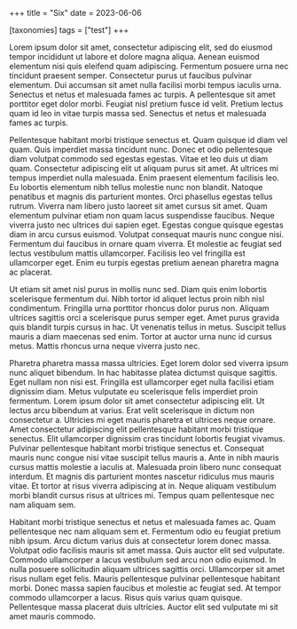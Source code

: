 +++
title = "Six"
date = 2023-06-06

[taxonomies]
tags = ["test"]
+++

Lorem ipsum dolor sit amet, consectetur adipiscing elit, sed do eiusmod tempor incididunt ut labore et dolore magna aliqua. Aenean euismod elementum nisi quis eleifend quam adipiscing. Fermentum posuere urna nec tincidunt praesent semper. Consectetur purus ut faucibus pulvinar elementum. Dui accumsan sit amet nulla facilisi morbi tempus iaculis urna. Senectus et netus et malesuada fames ac turpis. A pellentesque sit amet porttitor eget dolor morbi. Feugiat nisl pretium fusce id velit. Pretium lectus quam id leo in vitae turpis massa sed. Senectus et netus et malesuada fames ac turpis.

<!-- more -->

Pellentesque habitant morbi tristique senectus et. Quam quisque id diam vel quam. Quis imperdiet massa tincidunt nunc. Donec et odio pellentesque diam volutpat commodo sed egestas egestas. Vitae et leo duis ut diam quam. Consectetur adipiscing elit ut aliquam purus sit amet. At ultrices mi tempus imperdiet nulla malesuada. Enim praesent elementum facilisis leo. Eu lobortis elementum nibh tellus molestie nunc non blandit. Natoque penatibus et magnis dis parturient montes. Orci phasellus egestas tellus rutrum. Viverra nam libero justo laoreet sit amet cursus sit amet. Quam elementum pulvinar etiam non quam lacus suspendisse faucibus. Neque viverra justo nec ultrices dui sapien eget. Egestas congue quisque egestas diam in arcu cursus euismod. Volutpat consequat mauris nunc congue nisi. Fermentum dui faucibus in ornare quam viverra. Et molestie ac feugiat sed lectus vestibulum mattis ullamcorper. Facilisis leo vel fringilla est ullamcorper eget. Enim eu turpis egestas pretium aenean pharetra magna ac placerat.

Ut etiam sit amet nisl purus in mollis nunc sed. Diam quis enim lobortis scelerisque fermentum dui. Nibh tortor id aliquet lectus proin nibh nisl condimentum. Fringilla urna porttitor rhoncus dolor purus non. Aliquam ultrices sagittis orci a scelerisque purus semper eget. Amet purus gravida quis blandit turpis cursus in hac. Ut venenatis tellus in metus. Suscipit tellus mauris a diam maecenas sed enim. Tortor at auctor urna nunc id cursus metus. Mattis rhoncus urna neque viverra justo nec.

Pharetra pharetra massa massa ultricies. Eget lorem dolor sed viverra ipsum nunc aliquet bibendum. In hac habitasse platea dictumst quisque sagittis. Eget nullam non nisi est. Fringilla est ullamcorper eget nulla facilisi etiam dignissim diam. Metus vulputate eu scelerisque felis imperdiet proin fermentum. Lorem ipsum dolor sit amet consectetur adipiscing elit. Ut lectus arcu bibendum at varius. Erat velit scelerisque in dictum non consectetur a. Ultricies mi eget mauris pharetra et ultrices neque ornare. Amet consectetur adipiscing elit pellentesque habitant morbi tristique senectus. Elit ullamcorper dignissim cras tincidunt lobortis feugiat vivamus. Pulvinar pellentesque habitant morbi tristique senectus et. Consequat mauris nunc congue nisi vitae suscipit tellus mauris a. Ante in nibh mauris cursus mattis molestie a iaculis at. Malesuada proin libero nunc consequat interdum. Et magnis dis parturient montes nascetur ridiculus mus mauris vitae. Et tortor at risus viverra adipiscing at in. Neque aliquam vestibulum morbi blandit cursus risus at ultrices mi. Tempus quam pellentesque nec nam aliquam sem.

Habitant morbi tristique senectus et netus et malesuada fames ac. Quam pellentesque nec nam aliquam sem et. Fermentum odio eu feugiat pretium nibh ipsum. Arcu dictum varius duis at consectetur lorem donec massa. Volutpat odio facilisis mauris sit amet massa. Quis auctor elit sed vulputate. Commodo ullamcorper a lacus vestibulum sed arcu non odio euismod. In nulla posuere sollicitudin aliquam ultrices sagittis orci. Ullamcorper sit amet risus nullam eget felis. Mauris pellentesque pulvinar pellentesque habitant morbi. Donec massa sapien faucibus et molestie ac feugiat sed. At tempor commodo ullamcorper a lacus. Risus quis varius quam quisque. Pellentesque massa placerat duis ultricies. Auctor elit sed vulputate mi sit amet mauris commodo.
